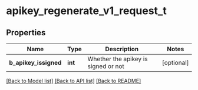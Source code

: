 # apikey_regenerate_v1_request_t

## Properties
Name | Type | Description | Notes
------------ | ------------- | ------------- | -------------
**b_apikey_issigned** | **int** | Whether the apikey is signed or not | [optional] 

[[Back to Model list]](../README.md#documentation-for-models) [[Back to API list]](../README.md#documentation-for-api-endpoints) [[Back to README]](../README.md)


